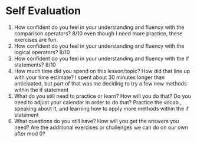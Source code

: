 # Self Evaluation

1. How confident do you feel in your understanding and fluency with the comparison operators? 8/10 even though I need more practice, these exercises are fun.
1. How confident do you feel in your understanding and fluency with the logical operators? 8/10 
1. How confident do you feel in your understanding and fluency with the if statements? 8/10
1. How much time did you spend on this lesson/topic? How did that line up with your time estimate? I spent about 30 minutes longer than anticipated, but part of that was me deciding to try a few new methods within the if statement
1. What do you still need to practice or learn? How will you do that? Do you need to adjust your calendar in order to do that? Practice the vocab., speaking about it, and learning how to apply more methods within the if statement
1. What questions do you still have? How will you get the answers you need? Are the additional exercises or challenges we can do on our own after mod 0?
